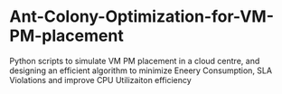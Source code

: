 # Ant-Colony-Optimization-for-VM-PM-placement

Python scripts to simulate VM PM placement in a cloud centre, and designing an efficient algorithm to minimize Eneery Consumption, SLA Violations and improve CPU Utilizaiton efficiency
